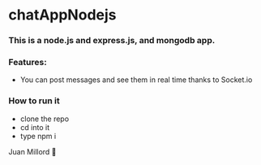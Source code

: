 # chatAppNodejs

### This is a node.js and express.js, and mongodb app.

### Features:

- You can post messages and see them in real time thanks to Socket.io

### How to run it
- clone the repo
- cd into it
- type npm i


Juan Millord :raised_hands:
